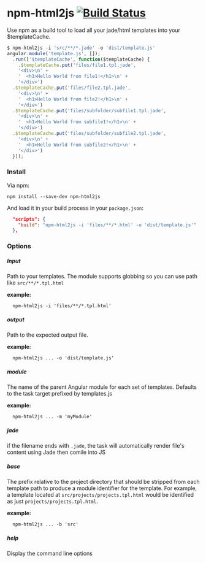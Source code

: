 # npm-html2js [![Build Status](https://travis-ci.org/arnauddri/npm-html2js.svg?branch=master)](https://travis-ci.org/arnauddri/npm-html2js) 

Use npm as a build tool to load all your jade/html templates into your $templateCache.

```javascript
$ npm-html2js -i 'src/**/*.jade' -o 'dist/template.js'
angular.module('template.js', []);
  .run(['$templateCache', function($templateCache) {
    .$templateCache.put('files/file1.tpl.jade',
    '<div>\n' +
    '  <h1>Hello World from file1!</h1>\n' +
    '</div>')
  .$templateCache.put('files/file2.tpl.jade',
    '<div>\n' +
    '  <h1>Hello World from file2!</h1>\n' +
    '</div>')
  .$templateCache.put('files/subfolder/subfile1.tpl.jade',
    '<div>\n' +
    '  <h1>Hello World from subfile1!</h1>\n' +
    '</div>')
  .$templateCache.put('files/subfolder/subfile2.tpl.jade',
    '<div>\n' +
    '  <h1>Hello World from subfile2!</h1>\n' +
    '</div>')
  }]);
```

### Install

Via npm:
```shell
npm install --save-dev npm-html2js
```

And load it in your build process in your ```package.json```:
```json
  "scripts": {
    "build": "npm-html2js -i 'files/**/*.html' -o 'dist/template.js'"
  },
```


### Options

##### Input

Path to your templates. The module supports globbing so you can use path like ```src/**/*.tpl.html```

**example:**
```shell
  npm-html2js -i 'files/**/*.tpl.html'
```

##### output

Path to the expected output file.

**example:**
```shell
  npm-html2js ... -o 'dist/template.js'
```

##### module

The name of the parent Angular module for each set of templates. Defaults to the task target prefixed by templates.js

**example:**
```shell
  npm-html2js ... -m 'myModule'
```

##### jade

if the filename ends with ```.jade```, the task will automatically render file's content using Jade then comile into JS

##### base

The prefix relative to the project directory that should be stripped from each template path to produce a module identifier for the template. For example, a template located at ```src/projects/projects.tpl.html``` would be identified as just ```projects/projects.tpl.html```.

**example:**
```shell
  npm-html2js ... -b 'src'
```

##### help

Display the command line options
